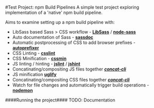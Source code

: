 #Test Project: npm Build Pipelines
A simple test project exploring implementation of a 'native' npm build pipeline.

Aims to examine setting up a npm build pipeline with:
- LibSass based Sass > CSS workflow - [**LibSass**](http://libsass.org/) / [**node-sass**](https://github.com/sass/node-sass)
- Auto documentation of Sass - [**sassdoc**](http://http://sassdoc.com/)
- Automatic postprocessing of CSS to add browser prefixes - [**autoprefixer**](https://github.com/postcss/autoprefixer)
- CSS Linting - [**csslint**](https://github.com/CSSLint/csslint)
- CSS Minification - [**cssmin**](https://github.com/jbleuzen/node-cssmin)
- JS linting / hinting - [**jslint**](https://www.npmjs.com/package/jslint) / [**jshint**](https://github.com/jshint/jshint)
- Concatinating/compositing JS files together [***concat-cli***](https://www.npmjs.com/package/concat-cli)
- JS minification [**uglify**](https://www.npmjs.com/package/uglify-js)
- Concatinating/compositing CSS files together [***concat-cli***](https://www.npmjs.com/package/concat-cli)
- Watch for file changes and automatically trigger build operations - [**nodemon**](https://github.com/remy/nodemon)

####Running the project####
TODO: Documentation
